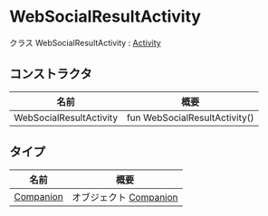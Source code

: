 # WebSocialResultActivity

クラス WebSocialResultActivity : [Activity](https://developer.android.com/reference/kotlin/android/app/Activity.html)

## コンストラクタ

| 名前                   | 概要                |
| ---------------------- | ------------------- |
| WebSocialResultActivity | fun WebSocialResultActivity() |

## タイプ

| 名前                                | 概要                                        |
| ----------------------------------- | ------------------------------------------ |
| [Companion](-companion/index.md) | オブジェクト [Companion](-companion/index.md) |